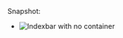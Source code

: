 Snapshot:

+ ![Indexbar with no container](https://raw2.github.com/liuchonghui/EnhancedAnalogClock/master/demo_images/snapshot.jpg)


 
